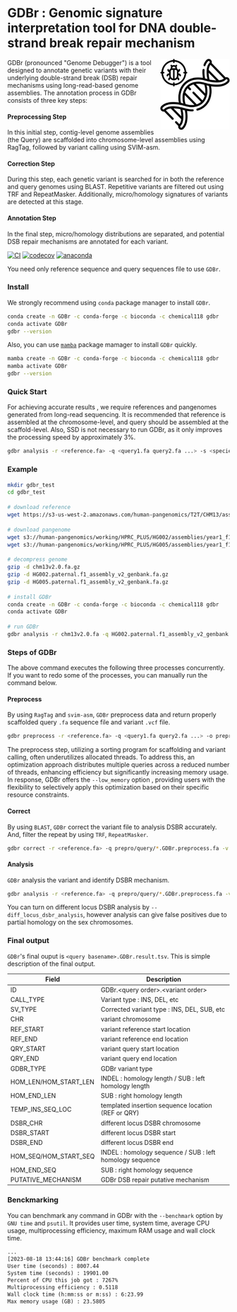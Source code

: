 GDBr : Genomic signature interpretation tool for DNA double-strand break repair mechanism
================================================================

<img src="logo/gdbr.svg" alt="GDBr logo" align="right" height="160" style="display: inline-block;"> GDBr (pronounced "Genome Debugger") is a tool designed to annotate genetic variants with their underlying double-strand break (DSB) repair mechanisms using long-read-based genome assemblies. The annotation process in GDBr consists of three key steps:  

#### Preprocessing Step
In this initial step, contig-level genome assemblies (the Query) are scaffolded into chromosome-level assemblies using RagTag, followed by variant calling using SVIM-asm.  
#### Correction Step
During this step, each genetic variant is searched for in both the reference and query genomes using BLAST. Repetitive variants are filtered out using TRF and RepeatMasker. Additionally, micro/homology signatures of variants are detected at this stage.  
#### Annotation Step
In the final step, micro/homology distributions are separated, and potential DSB repair mechanisms are annotated for each variant.  

[![CI](https://github.com/Chemical118/GDBr/workflows/CI/badge.svg)](https://github.com/Chemical118/GDBr/actions?query=workflow%3ACI)
[![codecov](https://codecov.io/gh/Chemical118/GDBr/branch/master/graph/badge.svg?token=NA5V5H52M6)](https://codecov.io/gh/Chemical118/GDBr)
[![anaconda](https://anaconda.org/chemical118/gdbr/badges/version.svg)](https://anaconda.org/Chemical118/gdbr)

You need only reference sequence and query sequences file to use `GDBr`.

### Install

We strongly recommend using `conda` package manager to install `GDBr`.

```sh
conda create -n GDBr -c conda-forge -c bioconda -c chemical118 gdbr
conda activate GDBr
gdbr --version
```
Also, you can use [`mamba`](https://github.com/conda-forge/miniforge) package mamager to install `GDBr` quickly.
```sh
mamba create -n GDBr -c conda-forge -c bioconda -c chemical118 gdbr
mamba activate GDBr
gdbr --version
```
### Quick Start
For achieving accurate results , we require references and pangenomes generated from long-read sequencing. It is recommended that reference is assembled at the chromosome-level, and query should be assembled at the scaffold-level. Also, SSD is not necessary to run GDBr, as it only improves the processing speed by approximately 3%.

```sh
gdbr analysis -r <reference.fa> -q <query1.fa query2.fa ...> -s <species of data> -t <number of threads>
```

### Example

```sh
mkdir gdbr_test
cd gdbr_test

# download reference
wget https://s3-us-west-2.amazonaws.com/human-pangenomics/T2T/CHM13/assemblies/analysis_set/chm13v2.0.fa.gz

# download pangenome
wget s3://human-pangenomics/working/HPRC_PLUS/HG002/assemblies/year1_f1_assembly_v2_genbank/HG002.paternal.f1_assembly_v2_genbank.fa.gz
wget s3://human-pangenomics/working/HPRC_PLUS/HG005/assemblies/year1_f1_assembly_v2_genbank/HG005.paternal.f1_assembly_v2_genbank.fa.gz

# decompress genome
gzip -d chm13v2.0.fa.gz
gzip -d HG002.paternal.f1_assembly_v2_genbank.fa.gz
gzip -d HG005.paternal.f1_assembly_v2_genbank.fa.gz

# install GDBr
conda create -n GDBr -c conda-forge -c bioconda -c chemical118 gdbr
conda activate GDBr

# run GDBr
gdbr analysis -r chm13v2.0.fa -q HG002.paternal.f1_assembly_v2_genbank.fa HG005.paternal.f1_assembly_v2_genbank.fa -s human -o gdbr_output -t 10
```

### Steps of GDBr

The above command executes the following three processes concurrently. If you want to redo some of the processes, you can manually run the command below.

#### Preprocess

By using `RagTag` and `svim-asm`, `GDBr` preprocess data and return properly scaffolded query `.fa` sequence file and variant `.vcf` file.

```sh
gdbr preprocess -r <reference.fa> -q <query1.fa query2.fa ...> -o prepro -t <number of threads>
```

The preprocess step, utilizing a sorting program for scaffolding and variant calling, often underutilizes allocated threads. To address this, an optimization approach distributes multiple queries across a reduced number of threads, enhancing efficiency but significantly increasing memory usage. In response, GDBr offers the `--low_memory` option , providing users with the flexibility to selectively apply this optimization based on their specific resource constraints.

#### Correct

By using `BLAST`, `GDBr` correct the variant file to analysis DSBR accurately. And, filter the repeat by using `TRF`, `RepeatMasker`.

```sh
gdbr correct -r <reference.fa> -q prepro/query/*.GDBr.preprocess.fa -v prepro/vcf/*.GDBr.preprocess.vcf -s <species of data> -o sv -t <number of threads>
```

#### Analysis

`GDBr` analysis the variant and identify DSBR mechanism.

```sh
gdbr analysis -r <reference.fa> -q prepro/query/*.GDBr.preprocess.fa -v sv/*.GDBr.correct.csv -o dsbr -t <number of threads>
```

You can turn on different locus DSBR analysis by `--diff_locus_dsbr_analysis`, however analysis can give false positives due to partial homology on the sex chromosomes.

### Final output

`GDBr`'s final ouput is `<query basename>.GDBr.result.tsv`. This is simple description of the final output.

| Field                 | Description                                              |
| --------------------- | -------------------------------------------------------- |
| ID                    | GDBr.\<query order\>.\<variant order\>                   |
| CALL_TYPE             | Variant type : INS, DEL, etc                             |
| SV_TYPE               | Corrected variant type : INS, DEL, SUB, etc              |
| CHR                   | variant chromosome                                       |
| REF_START             | variant reference start location                         |
| REF_END               | variant reference end location                           |
| QRY_START             | variant query start location                             |
| QRY_END               | variant query end location                               |
| GDBR_TYPE             | GDBr variant type                                        |
| HOM_LEN/HOM_START_LEN | INDEL : homology length / SUB : left homology length     |
| HOM_END_LEN           | SUB : right homology length                              |
| TEMP_INS_SEQ_LOC      | templated insertion sequence location (REF or QRY)       |
| DSBR_CHR              | different locus DSBR chromosome                          |
| DSBR_START            | different locus DSBR start                               |
| DSBR_END              | different locus DSBR end                                 |
| HOM_SEQ/HOM_START_SEQ | INDEL : homology sequence / SUB : left homology sequence |
| HOM_END_SEQ           | SUB : right homology sequence                            |
| PUTATIVE_MECHANISM    | GDBr DSB repair putative mechanism                       |

### Benckmarking

You can benchmark any command in GDBr with the `--benchmark` option by `GNU time` and `psutil`. It provides user time, system time, average CPU usage, multiprocessing efficiency, maximum RAM usage and wall clock time. 

```
...
[2023-08-18 13:44:16] GDBr benchmark complete
User time (seconds) : 8007.44
System time (seconds) : 19901.00
Percent of CPU this job got : 7267%
Multiprocessing efficiency : 0.5118
Wall clock time (h:mm:ss or m:ss) : 6:23.99
Max memory usage (GB) : 23.5805
```
